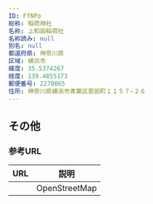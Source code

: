 ```yaml
---
ID: FfNPo
総称: 稲荷神社
名称: 上和田稲荷社
名称読み: null
別名: null
都道府県: 神奈川県
区域: 横浜市
緯度: 35.5374267
経度: 139.4855173
郵便番号: 2270065
住所: 神奈川県横浜市青葉区恩田町１１５７−２６
---
```


## その他

### 参考URL

| URL | 説明          |
| --- | ------------- |
|     | OpenStreetMap |
